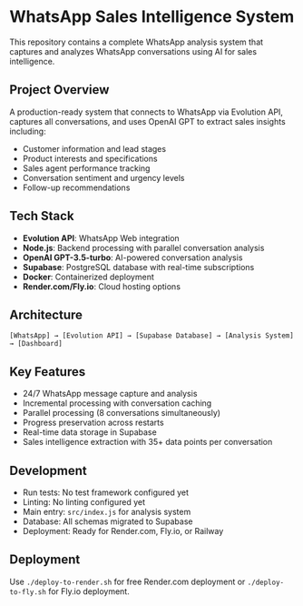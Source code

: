 # WhatsApp Sales Intelligence System

This repository contains a complete WhatsApp analysis system that captures and analyzes WhatsApp conversations using AI for sales intelligence.

## Project Overview

A production-ready system that connects to WhatsApp via Evolution API, captures all conversations, and uses OpenAI GPT to extract sales insights including:
- Customer information and lead stages
- Product interests and specifications
- Sales agent performance tracking
- Conversation sentiment and urgency levels
- Follow-up recommendations

## Tech Stack

- **Evolution API**: WhatsApp Web integration
- **Node.js**: Backend processing with parallel conversation analysis
- **OpenAI GPT-3.5-turbo**: AI-powered conversation analysis
- **Supabase**: PostgreSQL database with real-time subscriptions
- **Docker**: Containerized deployment
- **Render.com/Fly.io**: Cloud hosting options

## Architecture

```
[WhatsApp] → [Evolution API] → [Supabase Database] → [Analysis System] → [Dashboard]
```

## Key Features

- 24/7 WhatsApp message capture and analysis
- Incremental processing with conversation caching
- Parallel processing (8 conversations simultaneously)
- Progress preservation across restarts
- Real-time data storage in Supabase
- Sales intelligence extraction with 35+ data points per conversation

## Development

- Run tests: No test framework configured yet
- Linting: No linting configured yet
- Main entry: `src/index.js` for analysis system
- Database: All schemas migrated to Supabase
- Deployment: Ready for Render.com, Fly.io, or Railway

## Deployment

Use `./deploy-to-render.sh` for free Render.com deployment or `./deploy-to-fly.sh` for Fly.io deployment.